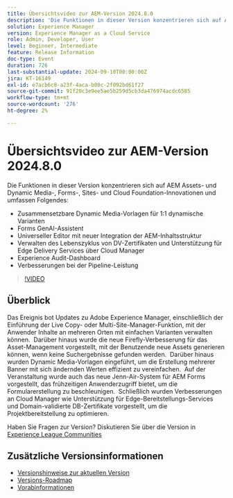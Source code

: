 ```yaml
---
title: Übersichtsvideo zur AEM-Version 2024.8.0
description: 'Die Funktionen in dieser Version konzentrieren sich auf AEM Assets- und Dynamic Media-, Forms-, Sites- und Cloud Foundation-Innovationen und umfassen Folgendes: Zusammensetzbare Dynamic Media-Vorlagen für 1:1-Varianten Forms GenAI Assistant Universal Editor mit neuer AEM-Inhaltsstrukturintegration​ Verwalten des Lebenszyklus von DV-Zertifikaten und Unterstützung für Edge Delivery Services über Cloud Manager Experience Audit Dashboard Verbesserungen bei der Pipeline-Leistung'
solution: Experience Manager
version: Experience Manager as a Cloud Service
role: Admin, Developer, User
level: Beginner, Intermediate
feature: Release Information
doc-type: Event
duration: 726
last-substantial-update: 2024-09-10T00:00:00Z
jira: KT-16149
exl-id: e7acb6c8-a23f-4aca-b80c-2f092bd61f27
source-git-commit: 91f20c3e9ee5ae5b259d5cb3da476974acdc6585
workflow-type: tm+mt
source-wordcount: '276'
ht-degree: 2%

---
```


# Übersichtsvideo zur AEM-Version 2024.8.0

Die Funktionen in dieser Version konzentrieren sich auf AEM Assets- und Dynamic Media-, Forms-, Sites- und Cloud Foundation-Innovationen und umfassen Folgendes:

* Zusammensetzbare Dynamic Media-Vorlagen für 1:1 dynamische Varianten
* Forms GenAI-Assistent
* Universeller Editor mit neuer Integration der AEM-Inhaltsstruktur&#x200B;
* Verwalten des Lebenszyklus von DV-Zertifikaten und Unterstützung für Edge Delivery Services über Cloud Manager
* Experience Audit-Dashboard
* Verbesserungen bei der Pipeline-Leistung

>[!VIDEO](https://video.tv.adobe.com/v/3433381/?learn=on)

## Überblick

Das Ereignis bot Updates zu Adobe Experience Manager, einschließlich der Einführung der Live Copy- oder Multi-Site-Manager-Funktion, mit der Anwender Inhalte an mehreren Orten mit einfachen Varianten verwalten können. &#x200B; Darüber hinaus wurde die neue Firefly-Verbesserung für das Asset-Management vorgestellt, mit der Benutzende neue Assets generieren können, wenn keine Suchergebnisse gefunden werden. &#x200B; Darüber hinaus wurden Dynamic Media-Vorlagen eingeführt, um die Erstellung mehrerer Banner mit sich ändernden Werten effizient zu vereinfachen. &#x200B; Auf der Veranstaltung wurde auch das neue Jenn-Air-System für AEM Forms vorgestellt, das frühzeitigen Anwenderzugriff bietet, um die Formularerstellung zu beschleunigen. &#x200B; Schließlich wurden Verbesserungen an Cloud Manager wie Unterstützung für Edge-Bereitstellungs-Services und Domain-validierte DB-Zertifikate vorgestellt, um die Projektbereitstellung zu optimieren. &#x200B;

Haben Sie Fragen zur Version?  Diskutieren Sie über die Version in [Experience League Communities](https://adobe.ly/4egoWgm)

## Zusätzliche Versionsinformationen

* [Versionshinweise zur aktuellen Version](https://experienceleague.adobe.com/docs/experience-manager-cloud-service/content/release-notes/home.html?lang=de)
* [Versions-Roadmap](https://experienceleague.adobe.com/docs/experience-manager-release-information/aem-release-updates/update-releases-roadmap.html?lang=de)
* [Vorabinformationen](https://experienceleague.adobe.com/docs/experience-manager-cloud-service/content/release-notes/prerelease.html)
